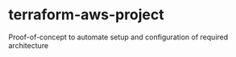 # terraform-aws-project
Proof-of-concept to automate setup and configuration of required architecture
